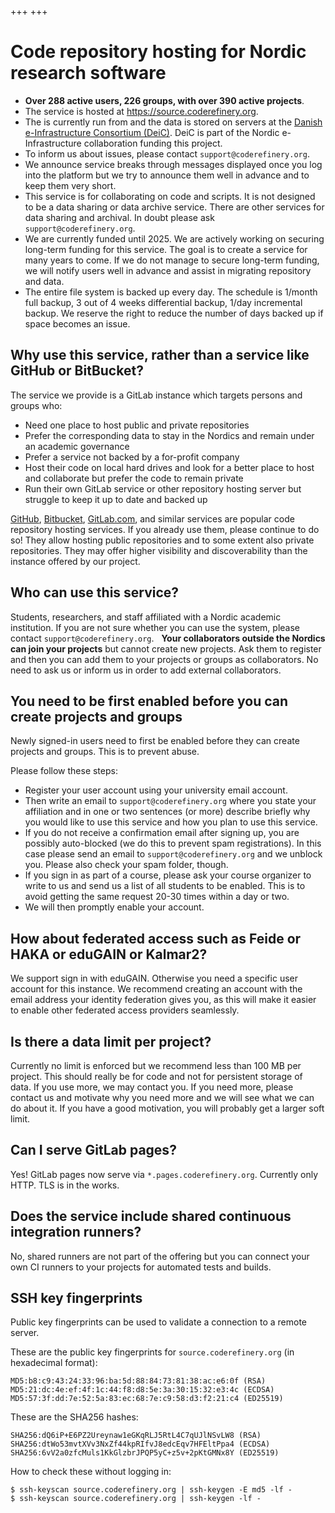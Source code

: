 +++
+++

<div class="uk-background-primary uk-light uk-padding uk-panel">

# Code repository hosting for Nordic research software

- **Over 288 active users, 226 groups, with over 390 active projects**.
- The service is hosted at <https://source.coderefinery.org>.
- The is currently run from and the data is stored on servers at the
  [Danish e-Infrastructure Consortium (DeiC)](https://www.deic.dk/). DeiC is part of the Nordic
  e-Infrastructure collaboration funding this project.
- To inform us about issues, please contact `support@coderefinery.org`.
- We announce service breaks through messages displayed once you log into the
  platform but we try to announce them well in advance and to keep them very
  short.
- This service is for collaborating on code and scripts. It is not designed to be
  a data sharing or data archive service. There are other services for data
  sharing and archival.  In doubt please ask `support@coderefinery.org`.
- We are currently funded until 2025. We are actively working on
  securing long-term funding for this service. The goal is to create a service
  for many years to come. If we do not manage to secure long-term funding, we
  will notify users well in advance and assist in migrating repository and data.
- The entire file system is backed up every day.  The schedule is 1/month full
  backup, 3 out of 4 weeks differential backup, 1/day incremental backup.  We
  reserve the right to reduce the number of days backed up if space becomes an
  issue.

</div>


## Why use this service, rather than a service like GitHub or BitBucket?

The service we provide is a GitLab instance which targets persons and groups who:

- Need one place to host public and private repositories
- Prefer the corresponding data to stay in the Nordics and remain under an
  academic governance
- Prefer a service not backed by a for-profit company
- Host their code on local hard drives and look for a better place to host and
  collaborate but prefer the code to remain private
- Run their own GitLab service or other repository hosting server but struggle
  to keep it up to date and backed up

[GitHub](https://github.com), [Bitbucket](https://bitbucket.org),
[GitLab.com](https://gitlab.com), and similar services are popular code
repository hosting services.  If you already use them, please continue to do
so! They allow hosting public repositories and to some extent also private
repositories.  They may offer higher visibility and discoverability than the
instance offered by our project.

## Who can use this service?

Students, researchers, and staff affiliated with a Nordic academic institution.
If you are not sure whether you can use the system, please contact
`support@coderefinery.org`.
 
**Your collaborators outside the Nordics can join your projects** but cannot create new projects.
Ask them to register and then you can add them to your projects or groups as collaborators.
No need to ask us or inform us in order to add external collaborators.

## You need to be first enabled before you can create projects and groups

Newly signed-in users need to first be enabled before they can create projects and groups.
This is to prevent abuse.

Please follow these steps:

- Register your user account using your university email account.
- Then write an email to `support@coderefinery.org` where you state your affiliation and in one or two
  sentences (or more) describe briefly why you would like to use this service
  and how you plan to use this service.
- If you do not receive a confirmation email after signing up, you are possibly auto-blocked
  (we do this to prevent spam registrations). In this case please send an email
  to `support@coderefinery.org` and we unblock you.
  Please also check your spam folder, though.
- If you sign in as part of a course, please ask your course organizer to write to us and send us a list of all students
  to be enabled. This is to avoid getting the same request 20-30 times within a day or two.
- We will then promptly enable your account.

## How about federated access such as Feide or HAKA or eduGAIN or Kalmar2?

We support sign in with eduGAIN.  Otherwise you need a specific user account
for this instance. We recommend creating an account with the email address your
identity federation gives you, as this will make it easier to enable other
federated access providers seamlessly.
 
## Is there a data limit per project?

Currently no limit is enforced but we recommend less than 100 MB per project.
This should really be for code and not for persistent storage of data. If you
use more, we may contact you. If you need more, please contact us and motivate
why you need more and we will see what we can do about it. If you have a good
motivation, you will probably get a larger soft limit.

## Can I serve GitLab pages?

Yes! GitLab pages now serve via `*.pages.coderefinery.org`.
Currently only HTTP. TLS is in the works.

## Does the service include shared continuous integration runners?

No, shared runners are not part of the offering but you can connect
your own CI runners to your projects for automated tests and builds.

## SSH key fingerprints

Public key fingerprints can be used to validate a connection to a remote server.

These are the public key fingerprints for `source.coderefinery.org` (in hexadecimal format):
```
MD5:b8:c9:43:24:33:96:ba:5d:88:84:73:81:38:ac:e6:0f (RSA)
MD5:21:dc:4e:ef:4f:1c:44:f8:d8:5e:3a:30:15:32:e3:4c (ECDSA)
MD5:57:3f:dd:7e:52:5a:83:ec:68:7e:c9:58:d3:f2:21:c4 (ED25519)
```

These are the SHA256 hashes:
```
SHA256:dQ6iP+E6PZ2Ureynaw1eGKqRLJ5RtL4C7qUJlNSvLW8 (RSA)
SHA256:dtWo53mvtXVv3NxZf44kpRIfvJ8edcEqv7HFEltPpa4 (ECDSA)
SHA256:6vV2a0zfcMuls1KkGlzbrJPQP5yC+z5v+2pKtGMNx8Y (ED25519)
```

How to check these without logging in:
```console
$ ssh-keyscan source.coderefinery.org | ssh-keygen -E md5 -lf -
$ ssh-keyscan source.coderefinery.org | ssh-keygen -lf -
```
